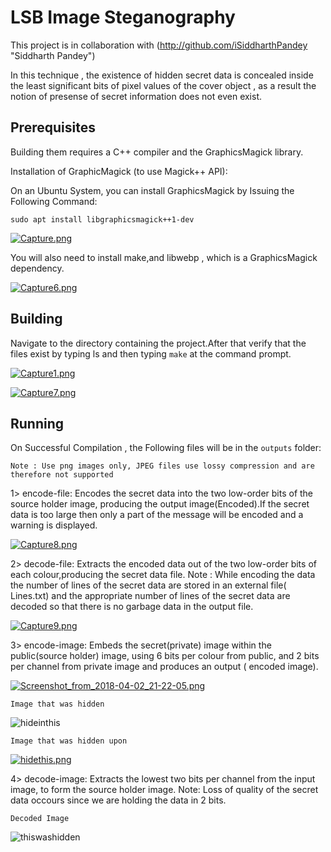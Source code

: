 # LSB Image Steganography

This project is in collaboration with (http://github.com/iSiddharthPandey "Siddharth Pandey")

In this technique , the existence of hidden secret data is concealed inside the least significant bits of pixel values of the cover object , as a result the notion of presense of secret information does not even exist.

## Prerequisites

Building them requires a C++ compiler and the GraphicsMagick library.

Installation of GraphicMagick (to use Magick++ API):

On an Ubuntu System, you can install GraphicsMagick by Issuing the Following Command:

`sudo apt install libgraphicsmagick++1-dev`

[![Capture.png](https://s9.postimg.cc/idbia42b3/Capture.png)](https://postimg.cc/image/595xxfa97/)

You will also need to install make,and libwebp , which is a GraphicsMagick dependency.

[![Capture6.png](https://s9.postimg.cc/p3rzjk4wf/Capture6.png)](https://postimg.cc/image/wjr95csln/)

## Building

Navigate to the directory containing the project.After that verify that the files exist by typing ls and then typing `make` at the command prompt.

[![Capture1.png](https://s9.postimg.cc/denzvl67z/Capture1.png)](https://postimg.cc/image/hb1brkr7f/)

[![Capture7.png](https://s9.postimg.cc/6bg4fylcv/Capture7.png)](https://postimg.cc/image/95j9teniz/)


## Running 

On Successful Compilation , the Following files will be in the `outputs` folder:

`Note : Use png images only, JPEG files use lossy compression and are therefore not supported`

1> encode-file: 
Encodes the secret data into the two low-order bits of the source holder image, producing the output image(Encoded).If  the secret data is too large then only a part of the message will be encoded and a warning is displayed.

[![Capture8.png](https://s9.postimg.cc/hf4bz714v/Capture8.png)](https://postimg.cc/image/vybh0lu9n/)


2> decode-file: 
Extracts the encoded data out of the two low-order bits of each colour,producing the secret data file. 
Note : While encoding the data the number of lines of the secret data are stored  in an external file( Lines.txt) and the appropriate number of lines of the secret data are decoded so that there is no garbage data in the output file.
 
 [![Capture9.png](https://s9.postimg.cc/rcfcs910v/Capture9.png)](https://postimg.cc/image/9z52de5pn/)


3> encode-image:
Embeds the secret(private)  image within the public(source holder) image, using 6 bits per colour from public, and 2 bits per channel from private image and produces an output ( encoded image).

[![Screenshot_from_2018-04-02_21-22-05.png](https://s9.postimg.cc/mt7pkuqn3/Screenshot_from_2018-04-02_21-22-05.png)](https://postimg.cc/image/c6dwffihn/)

`Image that was hidden` 

![hideinthis](https://user-images.githubusercontent.com/21967563/38193537-2cd74808-3690-11e8-832d-8a16c8326f9e.png)


`Image that was hidden upon`


[![hidethis.png](https://s9.postimg.cc/eay9gicen/hidethis.png)](https://postimg.cc/image/yibp8t9vv/)



4> decode-image:
Extracts the lowest two bits per channel from the input image, to form the source holder image.
Note: Loss of quality of the secret data occours since we are holding the data in 2 bits.

`Decoded Image`

![thiswashidden](https://user-images.githubusercontent.com/21967563/38193591-6429efb8-3690-11e8-86ee-87e9740d51c8.png)






